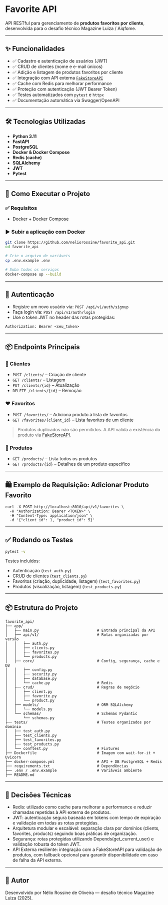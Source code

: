 # Favorite API

API RESTful para gerenciamento de **produtos favoritos por cliente**, desenvolvida para o desafio técnico Magazine Luiza / Aiqfome.

---

## ✨ Funcionalidades

- ✅ Cadastro e autenticação de usuários (JWT)
- ✅ CRUD de clientes (nome e e-mail únicos)
- ✅ Adição e listagem de produtos favoritos por cliente
- ✅ Integração com API externa [`FakeStoreAPI`](https://fakestoreapi.com)
- ✅ Cache com Redis para melhorar performance
- ✅ Proteção com autenticação (JWT Bearer Token)
- ✅ Testes automatizados com `pytest` e `httpx`
- ✅ Documentação automática via Swagger/OpenAPI

---

## 🛠️ Tecnologias Utilizadas

- **Python 3.11**
- **FastAPI**
- **PostgreSQL**
- **Docker & Docker Compose**
- **Redis (cache)**
- **SQLAlchemy**
- **JWT**
- **Pytest**

---

## 🚀 Como Executar o Projeto

### ✅ Requisitos

- Docker + Docker Compose

### ▶️ Subir a aplicação com Docker

```bash
git clone https://github.com/neliorossine/favorite_api.git
cd favorite_api

# Crie o arquivo de variáveis
cp .env.example .env

# Suba todos os serviços
docker-compose up --build
```

---

## 🔐 Autenticação

- Registre um novo usuário via: `POST /api/v1/auth/signup`
- Faça login via: `POST /api/v1/auth/login`
- Use o token JWT no header das rotas protegidas:

```
Authorization: Bearer <seu_token>
```

---


## 📦 Endpoints Principais

### 📁 Clientes

- `POST /clients/` – Criação de cliente
- `GET /clients/` – Listagem
- `PUT /clients/{id}` – Atualização
- `DELETE /clients/{id}` – Remoção

### ❤️ Favoritos

- `POST /favorites/` – Adiciona produto à lista de favoritos
- `GET /favorites/{client_id}` – Lista favoritos de um cliente

> Produtos duplicados não são permitidos. A API valida a existência do produto via [FakeStoreAPI](https://fakestoreapi.com).

### 🛒 Produtos

- `GET /products/` – Lista todos os produtos
- `GET /products/{id}` – Detalhes de um produto específico

---

## 🛍️ Exemplo de Requisição: Adicionar Produto Favorito

```
curl -X POST http://localhost:8010/api/v1/favorites \
  -H "Authorization: Bearer <TOKEN>" \
  -H "Content-Type: application/json" \
  -d '{"client_id": 1, "product_id": 5}'
```


---


## ✅ Rodando os Testes

```bash
pytest -v
```

Testes incluídos:

- Autenticação (`test_auth.py`)
- CRUD de clientes (`test_clients.py`)
- Favoritos (criação, duplicidade, listagem) (`test_favorites.py`)
- Produtos (visualização, listagem) (`test_products.py`)

---

## 📦 Estrutura do Projeto

```
favorite_api/
├── app/
│   ├── main.py                          # Entrada principal da API
│   ├── api/v1/                          # Rotas organizadas por versão
│   │   ├── auth.py
│   │   ├── clients.py
│   │   ├── favorites.py
│   │   └── products.py
│   ├── core/                            # Config, segurança, cache e DB
│   │   ├── config.py
│   │   ├── security.py
│   │   ├── database.py
│   │   └── cache.py                     # Redis
│   ├── crud/                            # Regras de negócio
│   │   ├── client.py
│   │   ├── favorite.py
│   │   └── product.py
│   ├── models/                          # ORM SQLAlchemy
│   │   └── models.py
│   └── schemas/                         # Schemas Pydantic
│       └── schemas.py
├── tests/                               # Testes organizados por domínio
│   ├── test_auth.py
│   ├── test_clients.py
│   ├── test_favorites.py
│   ├── test_products.py
│   └── conftest.py                      # Fixtures
├── Dockerfile                           # Imagem com wait-for-it + Uvicorn
├── docker-compose.yml                   # API + DB PostgreSQL + Redis
├── requirements.txt                     # Dependências
├── .env / .env.example                  # Variáveis ambiente
├── README.md                            
```

---

## 📌 Decisões Técnicas

- Redis: utilizado como cache para melhorar a performance e reduzir chamadas repetidas à API externa de produtos.
- JWT: autenticação segura baseada em tokens com tempo de expiração e validação em todas as rotas protegidas.
- Arquitetura modular e escalável: separação clara por domínios (clients, favorites, products) seguindo boas práticas de organização.
- Segurança: rotas protegidas utilizando Depends(get_current_user) e validação robusta do token JWT.
- API Externa resiliente: integração com a FakeStoreAPI para validação de produtos, com fallback opcional para garantir disponibilidade em caso de falha da API externa.

---

## 🤝 Autor

Desenvolvido por Nélio Rossine de Oliveira — desafio técnico Magazine Luiza (2025).

